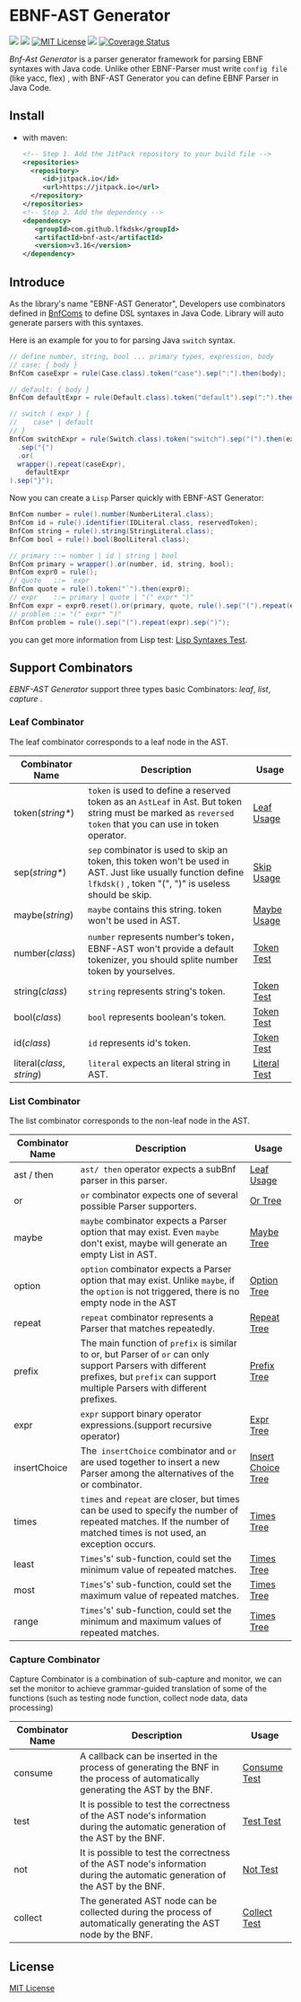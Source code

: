 # EBNF-AST Generator

[![](https://jitpack.io/v/lfkdsk/bnf-ast.svg)](https://jitpack.io/#lfkdsk/bnf-ast)
![](https://travis-ci.org/lfkdsk/bnf-ast.svg?branch=master)
[![MIT License](https://img.shields.io/github/license/mashape/apistatus.svg)](https://github.com/lfkdsk/bnf-ast/blob/master/LICENSE)
![](https://img.shields.io/badge/java--version-1.8%2B-blue.svg)
[![Coverage Status](https://coveralls.io/repos/github/lfkdsk/bnf-ast/badge.svg?branch=master)](https://coveralls.io/github/lfkdsk/bnf-ast?branch=master)

*Bnf-Ast Generator* is a parser generator framework for parsing EBNF syntaxes with Java code. Unlike other EBNF-Parser must write `config file` (like yacc, flex) , with BNF-AST Generator you can define EBNF Parser in Java Code.

## Install

* with maven:
  ``` xml
  <!-- Step 1. Add the JitPack repository to your build file -->
  <repositories>
    <repository>
       <id>jitpack.io</id>
       <url>https://jitpack.io</url>
    </repository>
  </repositories>
  <!-- Step 2. Add the dependency -->
  <dependency>
     <groupId>com.github.lfkdsk</groupId>
     <artifactId>bnf-ast</artifactId>
     <version>v3.16</version>
  </dependency>
  ```

## Introduce

As the library's name "EBNF-AST Generator", Developers use combinators defined in [BnfComs](src/main/java/bnfgenast/bnf/BnfCom.java) to define DSL syntaxes in Java Code. Library will auto generate parsers with this syntaxes.

Here is an example for you to for parsing Java `switch` syntax.

``` java
// define number, string, bool ... primary types, expression, body
// case: { body }
BnfCom caseExpr = rule(Case.class).token("case").sep(":").then(body);

// default: { body }
BnfCom defaultExpr = rule(Default.class).token("default").sep(":").then(body);

// switch ( expr ) {
//    case* | default
// }
BnfCom switchExpr = rule(Switch.class).token("switch").sep("(").then(expr).sep(")")
  .sep("{")
  .or(
  wrapper().repeat(caseExpr),
    defaultExpr
).sep("}");
```

Now you can create a `Lisp` Parser quickly with EBNF-AST Generator: 

``` java
BnfCom number = rule().number(NumberLiteral.class);
BnfCom id = rule().identifier(IDLiteral.class, reservedToken);
BnfCom string = rule().string(StringLiteral.class);
BnfCom bool = rule().bool(BoolLiteral.class);

// primary ::= number | id | string | bool
BnfCom primary = wrapper().or(number, id, string, bool);
BnfCom expr0 = rule();
// quote   ::= `expr
BnfCom quote = rule().token("`").then(expr0);
// expr    ::= primary | quote | "(" expr* ")"
BnfCom expr = expr0.reset().or(primary, quote, rule().sep("(").repeat(expr0).sep(")"));
// problem ::= "(" expr* ")"
BnfCom problem = rule().sep("(").repeat(expr).sep(")");
```

you can get more information from Lisp test: [Lisp Syntaxes Test](src/test/java/lisp/LispTest.java).

## Support Combinators

*EBNF-AST Generator* support three types basic Combinators: *leaf*, *list*, *capture* .

### Leaf Combinator

The leaf combinator corresponds to a leaf node in the AST.

| Combinator Name            | Description                              | Usage                                    |
| -------------------------- | ---------------------------------------- | ---------------------------------------- |
| token(*string\**)          | `token` is used to define a reserved token as an `AstLeaf` in Ast. But token string must be marked as `reversed token` that you can use in token operator. | [Leaf Usage](src/test/java/bnfgenast/bnf/leaf/LeafTest.java) |
| sep(*string\**)            | `sep` combinator is used to skip an token, this token won't be used in AST. Just like usually function define `lfkdsk()` , token "(", ")" is useless should be skip. | [Skip Usage](src/test/java/bnfgenast/bnf/leaf/SkipTest.java) |
| maybe(*string*)            | `maybe` contains this string. token won't be used in AST. | [Maybe Usage](src/test/java/bnfgenast/bnf/leaf/SkipORTest.java) |
| number(*class*)            | `number`  represents number‘s token，EBNF-AST won't provide a default tokenizer, you should splite number token by yourselves. | [Token Test](src/test/java/bnfgenast/bnf/token/TokenTest.java) |
| string(*class*)            | `string` represents string's token.      | [Token Test](src/test/java/bnfgenast/bnf/token/TokenTest.java) |
| bool(*class*)              | `bool` represents boolean's token.       | [Token Test](src/test/java/bnfgenast/bnf/token/TokenTest.java) |
| id(*class*)                | `id` represents id's token.              | [Token Test](src/test/java/bnfgenast/bnf/token/TokenTest.java) |
| literal(*class*, *string*) | `literal` expects an literal string in AST. | [Literal Test](src/test/java/bnfgenast/bnf/token/LiteralTest.java) |

### List Combinator

The list combinator corresponds to the non-leaf node in the AST.

| Combinator Name | Description                              | Usage                                    |
| --------------- | ---------------------------------------- | ---------------------------------------- |
| ast / then      | `ast/ then` operator expects a subBnf parser in this parser. | [Leaf Usage](src/test/java/bnfgenast/bnf/leaf/LeafTest.java) |
| or              | `or` combinator expects one of several possible Parser supporters. | [Or Tree](src/test/java/bnfgenast/bnf/tree/OrTreeTest.java) |
| maybe           | `maybe` combinator expects a Parser option that may exist. Even `maybe` don't exist, maybe will generate an empty List in AST. | [Maybe Tree](src/test/java/bnfgenast/bnf/tree/MaybeTreeTest.java) |
| option          | `option` combinator expects a Parser option that may exist. Unlike `maybe`, if the `option` is not triggered, there is no empty node in the AST | [Option Tree](src/test/java/bnfgenast/bnf/tree/OptionTreeTest.java) |
| repeat          | `repeat` combinator represents a Parser that matches repeatedly. | [Repeat Tree](src/test/java/bnfgenast/bnf/tree/RepeatTest.java) |
| prefix          | The main function of `prefix` is similar to or, but Parser of `or` can only support Parsers with different prefixes, but `prefix` can support multiple Parsers with different prefixes. | [Prefix Tree](src/test/java/bnfgenast/bnf/tree/PrefixTreeTest.java) |
| expr            | `expr` support binary operator expressions.(support recursive operator) | [Expr Tree](src/test/java/bnfgenast/bnf/tree/ExprTest.java) |
| insertChoice    | The` insertChoice` combinator and `or` are used together to insert a new Parser among the alternatives of the or combinator. | [Insert Choice Tree](src/test/java/bnfgenast/bnf/tree/InsertChoiceTest.java) |
| times           | `times` and `repeat` are closer, but times can be used to specify the number of repeated matches. If the number of matched times is not used, an exception occurs. | [Times Tree](src/test/java/bnfgenast/bnf/tree/TimesTest.java) |
| least           | `Times`'s' sub-function, could set the minimum value of repeated matches. | [Times Tree](src/test/java/bnfgenast/bnf/tree/TimesTest.java) |
| most            | `Times`'s' sub-function, could set the maximum value of repeated matches. | [Times Tree](src/test/java/bnfgenast/bnf/tree/TimesTest.java) |
| range           | `Times`'s' sub-function, could set the minimum and maximum values of repeated matches. | [Times Tree](src/test/java/bnfgenast/bnf/tree/TimesTest.java) |

### Capture Combinator

Capture Combinator is a combination of sub-capture and monitor, we can set the monitor to achieve grammar-guided translation of some of the functions (such as testing node function, collect node data, data processing)

| Combinator Name | Description                              | Usage                                    |
| --------------- | ---------------------------------------- | ---------------------------------------- |
| consume         | A callback can be inserted in the process of generating the BNF in the process of automatically generating the AST by the BNF. | [Consume Test](src/test/java/bnfgenast/bnf/capturer/CaptureTest.java) |
| test            | It is possible to test the correctness of the AST node's information during the automatic generation of the AST by the BNF. | [Test Test](src/test/java/bnfgenast/bnf/capturer/AssertCaptureTest.java) |
| not             | It is possible to test the correctness of the AST node's information during the automatic generation of the AST by the BNF. | [Not Test](src/test/java/bnfgenast/bnf/capturer/PredicateCaptureTest.java) |
| collect         | The generated AST node can be collected during the process of automatically generating the AST node by the BNF. | [Collect Test](src/test/java/bnfgenast/bnf/capturer/CollectCaptureTest.java) |


## License

[MIT License](LICENSE)